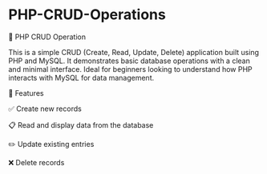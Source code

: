 # PHP-CRUD-Operations
📄 PHP CRUD Operation

This is a simple CRUD (Create, Read, Update, Delete) application built using PHP and MySQL. It demonstrates basic database operations with a clean and minimal interface. Ideal for beginners looking to understand how PHP interacts with MySQL for data management.

🔧 Features

✅ Create new records

📋 Read and display data from the database

✏️ Update existing entries

❌ Delete records
